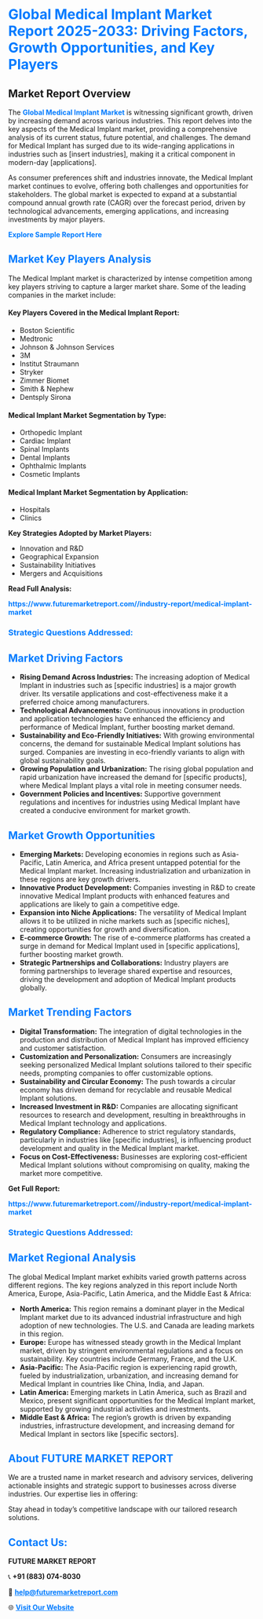 <h1 style="color: #007BFF;">Global Medical Implant Market Report 2025-2033: Driving Factors, Growth Opportunities, and Key Players</h1>

<section id="overview">
<h2>Market Report Overview</h2>
<p>The <a href="https://www.futuremarketreport.com//industry-report/medical-implant-market" style="color: #007BFF; text-decoration: none;"><strong>Global Medical Implant Market</strong></a> is witnessing significant growth, driven by increasing demand across various industries. This report delves into the key aspects of the Medical Implant market, providing a comprehensive analysis of its current status, future potential, and challenges. The demand for Medical Implant has surged due to its wide-ranging applications in industries such as [insert industries], making it a critical component in modern-day [applications].</p>
<p>As consumer preferences shift and industries innovate, the Medical Implant market continues to evolve, offering both challenges and opportunities for stakeholders. The global market is expected to expand at a substantial compound annual growth rate (CAGR) over the forecast period, driven by technological advancements, emerging applications, and increasing investments by major players.</p>
</section>

<section id="overview">
<p><a href="https://www.futuremarketreport.com//request-sample/reportId=63631" style="color: #007BFF; text-decoration: none;"><strong>Explore Sample Report Here</strong></a></p>
</section>

<section id="key-players">
<h2 style="color: #007BFF;">Market Key Players Analysis</h2>
<p>The Medical Implant market is characterized by intense competition among key players striving to capture a larger market share. Some of the leading companies in the market include:</p>
<h4>Key Players Covered in the Medical Implant Report:</h4>
<ul><li>Boston Scientific</li><li>Medtronic</li><li>Johnson &amp; Johnson Services</li><li>3M</li><li>Institut Straumann</li><li>Stryker</li><li>Zimmer Biomet</li><li>Smith &amp; Nephew</li><li>Dentsply Sirona</li></ul>
<h4>Medical Implant Market Segmentation by Type:</h4>
<ul><li>Orthopedic Implant</li><li>Cardiac Implant</li><li>Spinal Implants</li><li>Dental Implants</li><li>Ophthalmic Implants</li><li>Cosmetic Implants</li></ul>

<h4>Medical Implant Market Segmentation by Application:</h4>
<ul><li>Hospitals</li><li>Clinics</li></ul>
<p><strong>Key Strategies Adopted by Market Players:</strong></p>
<ul>
<li>Innovation and R&D</li>
<li>Geographical Expansion</li>
<li>Sustainability Initiatives</li>
<li>Mergers and Acquisitions</li>
</ul>
</section>

<section>
<p><strong>Read Full Analysis: </strong></p><a href="https://www.futuremarketreport.com//industry-report/medical-implant-market" style="color: #007BFF; text-decoration: none;"><strong>https://www.futuremarketreport.com//industry-report/medical-implant-market</strong></a>
<h3 style="color: #007BFF;">Strategic Questions Addressed:</h3>
</section>

<section id="driving-factors">
<h2 style="color: #007BFF;">Market Driving Factors</h2>
<ul>
<li><strong>Rising Demand Across Industries:</strong> The increasing adoption of Medical Implant in industries such as [specific industries] is a major growth driver. Its versatile applications and cost-effectiveness make it a preferred choice among manufacturers.</li>
<li><strong>Technological Advancements:</strong> Continuous innovations in production and application technologies have enhanced the efficiency and performance of Medical Implant, further boosting market demand.</li>
<li><strong>Sustainability and Eco-Friendly Initiatives:</strong> With growing environmental concerns, the demand for sustainable Medical Implant solutions has surged. Companies are investing in eco-friendly variants to align with global sustainability goals.</li>
<li><strong>Growing Population and Urbanization:</strong> The rising global population and rapid urbanization have increased the demand for [specific products], where Medical Implant plays a vital role in meeting consumer needs.</li>
<li><strong>Government Policies and Incentives:</strong> Supportive government regulations and incentives for industries using Medical Implant have created a conducive environment for market growth.</li>
</ul>
</section>

<section id="growth-opportunities">
<h2 style="color: #007BFF;">Market Growth Opportunities</h2>
<ul>
<li><strong>Emerging Markets:</strong> Developing economies in regions such as Asia-Pacific, Latin America, and Africa present untapped potential for the Medical Implant market. Increasing industrialization and urbanization in these regions are key growth drivers.</li>
<li><strong>Innovative Product Development:</strong> Companies investing in R&D to create innovative Medical Implant products with enhanced features and applications are likely to gain a competitive edge.</li>
<li><strong>Expansion into Niche Applications:</strong> The versatility of Medical Implant allows it to be utilized in niche markets such as [specific niches], creating opportunities for growth and diversification.</li>
<li><strong>E-commerce Growth:</strong> The rise of e-commerce platforms has created a surge in demand for Medical Implant used in [specific applications], further boosting market growth.</li>
<li><strong>Strategic Partnerships and Collaborations:</strong> Industry players are forming partnerships to leverage shared expertise and resources, driving the development and adoption of Medical Implant products globally.</li>
</ul>
</section>

<section id="trending-factors">
<h2 style="color: #007BFF;">Market Trending Factors</h2>
<ul>
<li><strong>Digital Transformation:</strong> The integration of digital technologies in the production and distribution of Medical Implant has improved efficiency and customer satisfaction.</li>
<li><strong>Customization and Personalization:</strong> Consumers are increasingly seeking personalized Medical Implant solutions tailored to their specific needs, prompting companies to offer customizable options.</li>
<li><strong>Sustainability and Circular Economy:</strong> The push towards a circular economy has driven demand for recyclable and reusable Medical Implant solutions.</li>
<li><strong>Increased Investment in R&D:</strong> Companies are allocating significant resources to research and development, resulting in breakthroughs in Medical Implant technology and applications.</li>
<li><strong>Regulatory Compliance:</strong> Adherence to strict regulatory standards, particularly in industries like [specific industries], is influencing product development and quality in the Medical Implant market.</li>
<li><strong>Focus on Cost-Effectiveness:</strong> Businesses are exploring cost-efficient Medical Implant solutions without compromising on quality, making the market more competitive.</li>
</ul>
</section>

<section>
<p><strong>Get Full Report: </strong></p><a href="https://www.futuremarketreport.com//industry-report/medical-implant-market" style="color: #007BFF; text-decoration: none;"><strong>https://www.futuremarketreport.com//industry-report/medical-implant-market</strong></a>
<h3 style="color: #007BFF;">Strategic Questions Addressed:</h3>
</section>


<section id="regional-analysis">
<h2 style="color: #007BFF;">Market Regional Analysis</h2>
<p>The global Medical Implant market exhibits varied growth patterns across different regions. The key regions analyzed in this report include North America, Europe, Asia-Pacific, Latin America, and the Middle East & Africa:</p>
<ul>
<li><strong>North America:</strong> This region remains a dominant player in the Medical Implant market due to its advanced industrial infrastructure and high adoption of new technologies. The U.S. and Canada are leading markets in this region.</li>
<li><strong>Europe:</strong> Europe has witnessed steady growth in the Medical Implant market, driven by stringent environmental regulations and a focus on sustainability. Key countries include Germany, France, and the U.K.</li>
<li><strong>Asia-Pacific:</strong> The Asia-Pacific region is experiencing rapid growth, fueled by industrialization, urbanization, and increasing demand for Medical Implant in countries like China, India, and Japan.</li>
<li><strong>Latin America:</strong> Emerging markets in Latin America, such as Brazil and Mexico, present significant opportunities for the Medical Implant market, supported by growing industrial activities and investments.</li>
<li><strong>Middle East & Africa:</strong> The region’s growth is driven by expanding industries, infrastructure development, and increasing demand for Medical Implant in sectors like [specific sectors].</li>
</ul>
</section>

<footer>
<h2 style="color: #007BFF;">About FUTURE MARKET REPORT</h2>
<p>We are a trusted name in market research and advisory services, delivering actionable insights and strategic support to businesses across diverse industries. Our expertise lies in offering:</p>

<p>Stay ahead in today’s competitive landscape with our tailored research solutions.</p>

<h2 style="color: #007BFF;">Contact Us:</h2>
<p><strong>FUTURE MARKET REPORT</strong></p>
<p>📞 <strong>+91 (883) 074-8030</strong></p>
<p>📧 <strong><a href="mailto:help@futuremarketreport.com" style="color: #007BFF;">help@futuremarketreport.com</a></strong></p>
<p>🌐 <strong><a href="https://www.futuremarketreport.com/" style="color: #007BFF;">Visit Our Website</a></strong></p>
</footer>